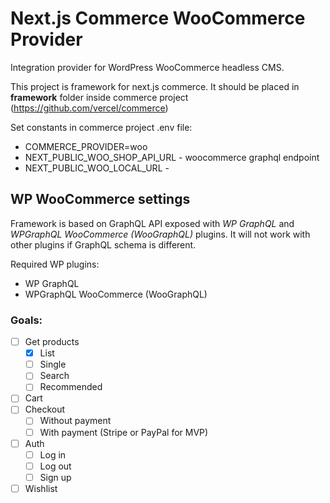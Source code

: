 # Next.js Commerce WooCommerce Provider

Integration provider for WordPress WooCommerce headless CMS. 

This project is framework for next.js commerce. It should be placed in **framework** folder inside commerce project (https://github.com/vercel/commerce)

Set constants in commerce project .env file:
* COMMERCE_PROVIDER=woo
* NEXT_PUBLIC_WOO_SHOP_API_URL - woocommerce graphql endpoint
* NEXT_PUBLIC_WOO_LOCAL_URL - 

## WP WooCommerce settings
Framework is based on GraphQL API exposed with *WP GraphQL* and *WPGraphQL WooCommerce (WooGraphQL)* plugins. It will not work with other plugins if GraphQL schema is different. 

Required WP plugins:
* WP GraphQL
* WPGraphQL WooCommerce (WooGraphQL)


### Goals:
- [ ] Get products
  - [x] List
  - [ ] Single
  - [ ] Search
  - [ ] Recommended
- [ ] Cart
- [ ] Checkout
  - [ ] Without payment
  - [ ] With payment (Stripe or PayPal for MVP)
- [ ] Auth
  - [ ] Log in
  - [ ] Log out
  - [ ] Sign up
- [ ] Wishlist
